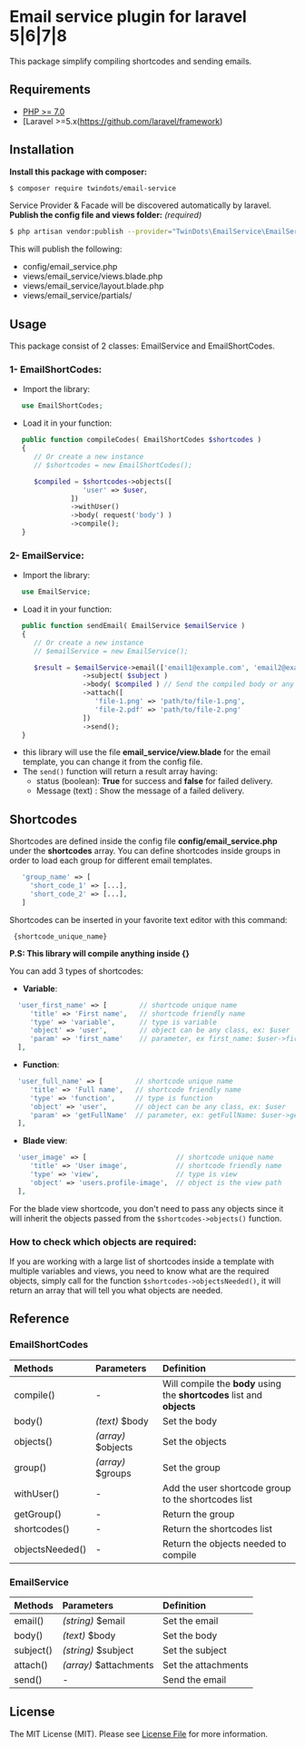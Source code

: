 # Email service plugin for laravel 5|6|7|8

This package simplify compiling shortcodes and sending emails.

## Requirements
- [PHP >= 7.0](http://php.net/)
- [Laravel >=5.x(https://github.com/laravel/framework)

## Installation
**Install this package with composer:**
```bash
$ composer require twindots/email-service
```
Service Provider & Facade will be discovered automatically by laravel. 
**Publish the config file and views folder:** *(required)*
```bash
$ php artisan vendor:publish --provider="TwinDots\EmailService\EmailServiceProvider"
```
This will publish the following:
 - config/email_service.php
 - views/email_service/views.blade.php
 - views/email_service/layout.blade.php
 - views/email_service/partials/

## Usage
This package consist of 2 classes: EmailService and EmailShortCodes.
 ### 1- EmailShortCodes:
- Import the library:
```php
   use EmailShortCodes; 
```
- Load it in your function:
```php
   public function compileCodes( EmailShortCodes $shortcodes )
   { 
      // Or create a new instance
      // $shortcodes = new EmailShortCodes();

      $compiled = $shortcodes->objects([
                  'user' => $user,
               ])
               ->withUser()
               ->body( request('body') )
               ->compile(); 
   }
```
 ### 2- EmailService:
- Import the library:
```php
   use EmailService; 
```
- Load it in your function:
```php
   public function sendEmail( EmailService $emailService )
   { 
      // Or create a new instance
      // $emailService = new EmailService();

      $result = $emailService->email(['email1@example.com', 'email2@example.com'])
                  ->subject( $subject )
                  ->body( $compiled ) // Send the compiled body or any html
                  ->attach([
                     'file-1.png' => 'path/to/file-1.png',
                     'file-2.pdf' => 'path/to/file-2.png'
                  ])
                  ->send();
   }
```
- this library will use the file **email_service/view.blade** for the email template, you can change it from the config file.
- The `send()` function will return a result array having:
  - status (boolean): **True** for success and **false** for failed delivery.
  - Message (text) : Show the message of a failed delivery.

## Shortcodes
Shortcodes are defined inside the config file **config/email_service.php** under the **shortcodes** array.
You can define shortcodes inside groups in order to load each group for different email templates.
 ```php
    'group_name' => [
      'short_code_1' => [...],
      'short_code_2' => [...],
    ]   
 ```
Shortcodes can be inserted in your favorite text editor with this command:
```
 {shortcode_unique_name}
```
**P.S: This library will compile anything inside {}**

You can add 3 types of shortcodes:
 - **Variable**:
 ```php
   'user_first_name' => [        // shortcode unique name
      'title' => 'First name',   // shortcode friendly name
      'type' => 'variable',      // type is variable 
      'object' => 'user',        // object can be any class, ex: $user
      'param' => 'first_name'    // parameter, ex first_name: $user->first_name
   ], 
 ```
 - **Function**:
 ```php
   'user_full_name' => [        // shortcode unique name
      'title' => 'Full name',   // shortcode friendly name
      'type' => 'function',     // type is function 
      'object' => 'user',       // object can be any class, ex: $user
      'param' => 'getFullName'  // parameter, ex: getFullName: $user->getFullName()
   ], 
 ```
 - **Blade view**:
 ```php
   'user_image' => [                      // shortcode unique name
      'title' => 'User image',            // shortcode friendly name
      'type' => 'view',                   // type is view 
      'object' => 'users.profile-image',  // object is the view path
   ], 
 ```
 For the blade view shortcode, you don't need to pass any objects since it will inherit the objects passed from the `$shortcodes->objects()` function.

### How to check which objects are required:
 If you are working with a large list of shortcodes inside a template with multiple variables and views, you need to know what are the required objects, simply call for the function `$shortcodes->objectsNeeded()`, it will return an array that will tell you what objects are needed.

## Reference
### EmailShortCodes
 Methods          | Parameters         | Definition
:-----------------|:-------------------|:-------------------
compile()         | -                  | Will compile the **body** using the **shortcodes** list and **objects**
body()            | *(text)* $body       | Set the body
objects()         | *(array)* $objects   | Set the objects
group()           | *(array)* $groups    | Set the group
withUser()        | -                  | Add the user shortcode group to the shortcodes list
getGroup()        | -                  | Return the group
shortcodes()      | -                  | Return the shortcodes list
objectsNeeded()   | -                  | Return the objects needed to compile

### EmailService
 Methods          | Parameters         | Definition
:-----------------|:-------------------|:-------------------
email()           | *(string)* $email    | Set the email
body()            | *(text)* $body       | Set the body
subject()         | *(string)* $subject       | Set the subject
attach()          | *(array)* $attachments   | Set the attachments
send()            | -    | Send the email

## License
The MIT License (MIT). Please see [License File](https://github.com/.../blob/master/LICENSE.md) for more information.
